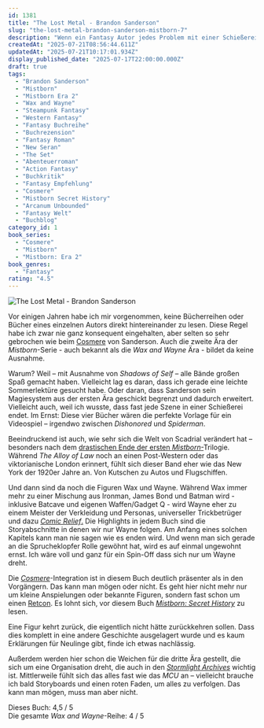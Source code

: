 ```yaml
---
id: 1381
title: "The Lost Metal - Brandon Sanderson"
slug: "the-lost-metal-brandon-sanderson-mistborn-7"
description: "Wenn ein Fantasy Autor jedes Problem mit einer Schießerei lösen kann und es trotzdem Spass macht. "
createdAt: "2025-07-21T08:56:44.611Z"
updatedAt: "2025-07-21T10:17:01.934Z"
display_published_date: "2025-07-17T22:00:00.000Z"
draft: true
tags:
  - "Brandon Sanderson"
  - "Mistborn"
  - "Mistborn Era 2"
  - "Wax and Wayne"
  - "Steampunk Fantasy"
  - "Western Fantasy"
  - "Fantasy Buchreihe"
  - "Buchrezension"
  - "Fantasy Roman"
  - "New Seran"
  - "The Set"
  - "Abenteuerroman"
  - "Action Fantasy"
  - "Buchkritik"
  - "Fantasy Empfehlung"
  - "Cosmere"
  - "Mistborn Secret History"
  - "Arcanum Unbounded"
  - "Fantasy Welt"
  - "Buchblog"
category_id: 1
book_series:
  - "Cosmere"
  - "Mistborn"
  - "Mistborn: Era 2"
book_genres:
  - "Fantasy"
rating: "4.5"
---
```


![The Lost Metal - Brandon Sanderson](https://res.cloudinary.com/dlsll9dkn/image/upload/v1753088743/th_lost_metal_mistborn_7_frontcover_1efb8c3f1c.jpg)

Vor einigen Jahren habe ich mir vorgenommen, keine Bücherreihen oder Bücher eines einzelnen Autors direkt hintereinander zu lesen. Diese Regel habe ich zwar nie ganz konsequent eingehalten, aber selten so sehr gebrochen wie beim [Cosmere](https://www.flore.nz/series/cosmere/) von Sanderson. Auch die zweite Ära der _Mistborn_-Serie - auch bekannt als die _Wax and Wayne_ Ära -  bildet da keine Ausnahme.

<!--more-->

Warum? Weil – mit Ausnahme von _Shadows of Self_ – alle Bände großen Spaß gemacht haben. Vielleicht lag es daran, dass ich gerade eine leichte Sommerlektüre gesucht habe. Oder daran, dass Sanderson sein Magiesystem aus der ersten Ära geschickt begrenzt und dadurch erweitert. Vielleicht auch, weil ich wusste, dass fast jede Szene in einer Schießerei endet. Im Ernst: Diese vier Bücher wären die perfekte Vorlage für ein Videospiel – irgendwo zwischen _Dishonored_ und _Spiderman_.

Beeindruckend ist auch, wie sehr sich die Welt von Scadrial verändert hat – besonders nach dem [drastischen Ende der ersten _Mistborn_-](https://www.flore.nz/blog/the-hero-of-ages-brandon-sanderson-mistborn-3/)Trilogie. Während _The Alloy of Law_ noch an einen Post-Western oder das viktorianische London erinnert, fühlt sich dieser Band eher wie das New York der 1920er Jahre an. Von Kutschen zu Autos und Flugschiffen.

Und dann sind da noch die Figuren Wax und Wayne. Während Wax immer mehr zu einer Mischung aus Ironman, James Bond und Batman wird - inklusive Batcave und eigenen Waffen/Gadget Q - wird Wayne eher zu einem Meister der Verkleidung und Personas, universeller Trickbetrüger und dazu [_Comic Relief_.](https://de.wikipedia.org/wiki/Comic_Relief_(Stilmittel)) Die Highlights in jedem Buch sind die Storyabschnitte in denen wir nur Wayne folgen. Am Anfang eines solchen Kapitels kann man nie sagen wie es enden wird. Und wenn man sich gerade an die Sprucheklopfer Rolle gewöhnt hat, wird es auf einmal ungewohnt ernst. Ich wäre voll und ganz für ein Spin-Off dass sich nur um Wayne dreht. 

Die [_Cosmere_](https://www.flore.nz/series/cosmere/)-Integration ist in diesem Buch deutlich präsenter als in den Vorgängern. Das kann man mögen oder nicht. Es geht hier nicht mehr nur um kleine Anspielungen oder bekannte Figuren, sondern fast schon um einen [Retcon](https://de.wikipedia.org/wiki/R%C3%BCckwirkende_Kontinuit%C3%A4t#:~:text=retroactive%20continuity%2C%20meist%20abgek%C3%BCrzt%20als,mit%20dem%20ersteren%20unterbrochen%20wird.). Es lohnt sich, vor diesem Buch [_Mistborn: Secret History_](https://www.flore.nz/blog/arcanum-unbounded-brandon-sanderson/) zu lesen.

Eine Figur kehrt zurück, die eigentlich nicht hätte zurückkehren sollen. Dass dies komplett in eine andere Geschichte ausgelagert wurde und es kaum Erklärungen für Neulinge gibt, finde ich etwas nachlässig.

Außerdem werden hier schon die Weichen für die dritte Ära gestellt, die sich um eine Organisation dreht, die auch in den [_Stormlight Archives_](https://www.flore.nz/series/the-stormlight-archives/) wichtig ist. Mittlerweile fühlt sich das alles fast wie das _MCU_ an – vielleicht brauche ich bald Storyboards und einen roten Faden, um alles zu verfolgen. Das kann man mögen, muss man aber nicht.

Dieses Buch: 4,5 / 5  
Die gesamte _Wax and Wayne_-Reihe: 4 / 5